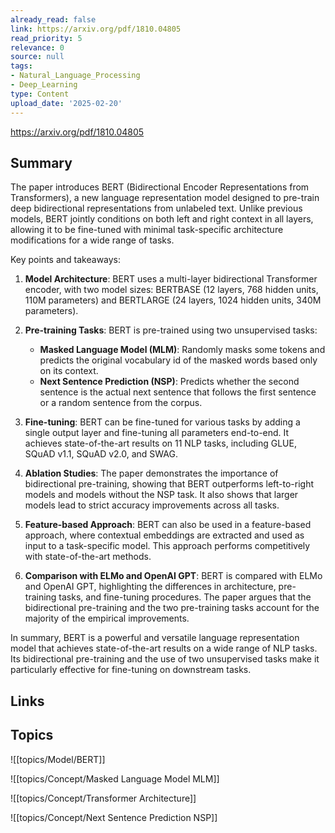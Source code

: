 ```yaml
---
already_read: false
link: https://arxiv.org/pdf/1810.04805
read_priority: 5
relevance: 0
source: null
tags:
- Natural_Language_Processing
- Deep_Learning
type: Content
upload_date: '2025-02-20'
---
```


https://arxiv.org/pdf/1810.04805
## Summary

The paper introduces BERT (Bidirectional Encoder Representations from Transformers), a new language representation model designed to pre-train deep bidirectional representations from unlabeled text. Unlike previous models, BERT jointly conditions on both left and right context in all layers, allowing it to be fine-tuned with minimal task-specific architecture modifications for a wide range of tasks.

Key points and takeaways:

1. **Model Architecture**: BERT uses a multi-layer bidirectional Transformer encoder, with two model sizes: BERTBASE (12 layers, 768 hidden units, 110M parameters) and BERTLARGE (24 layers, 1024 hidden units, 340M parameters).

2. **Pre-training Tasks**: BERT is pre-trained using two unsupervised tasks:
   - **Masked Language Model (MLM)**: Randomly masks some tokens and predicts the original vocabulary id of the masked words based only on its context.
   - **Next Sentence Prediction (NSP)**: Predicts whether the second sentence is the actual next sentence that follows the first sentence or a random sentence from the corpus.

3. **Fine-tuning**: BERT can be fine-tuned for various tasks by adding a single output layer and fine-tuning all parameters end-to-end. It achieves state-of-the-art results on 11 NLP tasks, including GLUE, SQuAD v1.1, SQuAD v2.0, and SWAG.

4. **Ablation Studies**: The paper demonstrates the importance of bidirectional pre-training, showing that BERT outperforms left-to-right models and models without the NSP task. It also shows that larger models lead to strict accuracy improvements across all tasks.

5. **Feature-based Approach**: BERT can also be used in a feature-based approach, where contextual embeddings are extracted and used as input to a task-specific model. This approach performs competitively with state-of-the-art methods.

6. **Comparison with ELMo and OpenAI GPT**: BERT is compared with ELMo and OpenAI GPT, highlighting the differences in architecture, pre-training tasks, and fine-tuning procedures. The paper argues that the bidirectional pre-training and the two pre-training tasks account for the majority of the empirical improvements.

In summary, BERT is a powerful and versatile language representation model that achieves state-of-the-art results on a wide range of NLP tasks. Its bidirectional pre-training and the use of two unsupervised tasks make it particularly effective for fine-tuning on downstream tasks.
## Links


## Topics

![[topics/Model/BERT]]

![[topics/Concept/Masked Language Model MLM]]

![[topics/Concept/Transformer Architecture]]

![[topics/Concept/Next Sentence Prediction NSP]]
